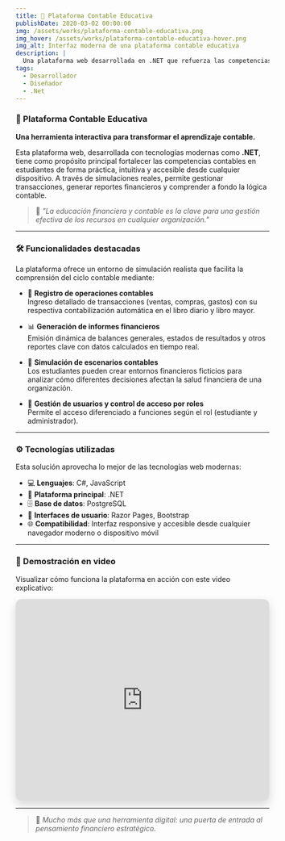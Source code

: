 ```yaml
---
title: 📘 Plataforma Contable Educativa
publishDate: 2020-03-02 00:00:00
img: /assets/works/plataforma-contable-educativa.png
img_hover: /assets/works/plataforma-contable-educativa-hover.png
img_alt: Interfaz moderna de una plataforma contable educativa
description: |
  Una plataforma web desarrollada en .NET que refuerza las competencias contables en estudiantes mediante la práctica interactiva.
tags:
  - Desarrollador
  - Diseñador
  - .Net
---
```


### 📘 Plataforma Contable Educativa

**Una herramienta interactiva para transformar el aprendizaje contable.**

Esta plataforma web, desarrollada con tecnologías modernas como **.NET**, tiene como propósito principal fortalecer las competencias contables en estudiantes de forma práctica, intuitiva y accesible desde cualquier dispositivo. A través de simulaciones reales, permite gestionar transacciones, generar reportes financieros y comprender a fondo la lógica contable.

> 💬 _"La educación financiera y contable es la clave para una gestión efectiva de los recursos en cualquier organización."_

---

### 🛠️ Funcionalidades destacadas

La plataforma ofrece un entorno de simulación realista que facilita la comprensión del ciclo contable mediante:

- 🧾 **Registro de operaciones contables**  
  Ingreso detallado de transacciones (ventas, compras, gastos) con su respectiva contabilización automática en el libro diario y libro mayor.

- 📊 **Generación de informes financieros**  
  Emisión dinámica de balances generales, estados de resultados y otros reportes clave con datos calculados en tiempo real.

- 🔁 **Simulación de escenarios contables**  
  Los estudiantes pueden crear entornos financieros ficticios para analizar cómo diferentes decisiones afectan la salud financiera de una organización.

- 👥 **Gestión de usuarios y control de acceso por roles**  
  Permite el acceso diferenciado a funciones según el rol (estudiante y administrador).

---


### ⚙️ Tecnologías utilizadas

Esta solución aprovecha lo mejor de las tecnologías web modernas:

- 💻 **Lenguajes**: C#, JavaScript
- 🧱 **Plataforma principal**: .NET
- 🗄️ **Base de datos**: PostgreSQL
- 🎨 **Interfaces de usuario**: Razor Pages, Bootstrap
- 🌐 **Compatibilidad**: Interfaz responsive y accesible desde cualquier navegador moderno o dispositivo móvil

---

### 🎥 Demostración en video

Visualizar cómo funciona la plataforma en acción con este video explicativo:

<div style="max-width: 960px; margin: auto;">
  <iframe
    width="100%"
    height="400"
    src="https://www.youtube.com/embed/zfZnQzfV4yI"
    title="Video de YouTube"
    frameborder="0"
    allow="accelerometer; autoplay; clipboard-write; encrypted-media; gyroscope; picture-in-picture; web-share"
    allowfullscreen
    style="border-radius: 12px; box-shadow: 0 8px 20px rgba(0, 0, 0, 0.15);"
  ></iframe>
</div>

---
> 🚀 _Mucho más que una herramienta digital: una puerta de entrada al pensamiento financiero estratégico._
